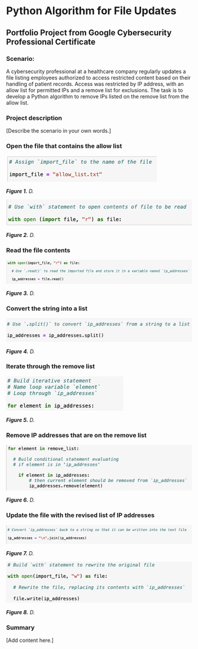 # Python Algorithm for File Updates
## Portfolio Project from Google Cybersecurity Professional Certificate

### Scenario: 
A cybersecurity professional at a healthcare company regularly updates a file listing employees authorized to access restricted content based on their handling of patient records. Access was restricted by IP address, with an allow list for permitted IPs and a remove list for exclusions. The task is to develop a Python algorithm to remove IPs listed on the remove list from the allow list.

### Project description
[Describe the scenario in your own words.]
### Open the file that contains the allow list

![alt text][figure1]

[figure1]: https://github.com/averyth3archivist/python-file-update-algorithm/blob/47198742ac3931056d845a332c9fef40cb03c48f/python_fileupdate_1.png "Figure 1"

***Figure 1.** D.*

![alt text][figure2]

[figure2]: https://github.com/averyth3archivist/python-file-update-algorithm/blob/47198742ac3931056d845a332c9fef40cb03c48f/python_fileupdate_2.png "Figure 2"

***Figure 2.** D.*


### Read the file contents

![alt text][figure3]

[figure3]: https://github.com/averyth3archivist/python-file-update-algorithm/blob/47198742ac3931056d845a332c9fef40cb03c48f/python_fileupdate_3.png "Figure 3"

***Figure 3.** D.*

### Convert the string into a list
![alt text][figure4]

[figure4]: https://github.com/averyth3archivist/python-file-update-algorithm/blob/47198742ac3931056d845a332c9fef40cb03c48f/python_fileupdate_4.png "Figure 4"

***Figure 4.** D.*



### Iterate through the remove list
![alt text][figure5]

[figure5]: https://github.com/averyth3archivist/python-file-update-algorithm/blob/47198742ac3931056d845a332c9fef40cb03c48f/python_fileupdate_5.png "Figure 5"

***Figure 5.** D.*

### Remove IP addresses that are on the remove list
![alt text][figure6]

[figure6]: https://github.com/averyth3archivist/python-file-update-algorithm/blob/47198742ac3931056d845a332c9fef40cb03c48f/python_fileupdate_6.png "Figure 6"

***Figure 6.** D.*


### Update the file with the revised list of IP addresses 
![alt text][figure7]

[figure7]: https://github.com/averyth3archivist/python-file-update-algorithm/blob/47198742ac3931056d845a332c9fef40cb03c48f/python_fileupdate_7.png "Figure 7"

***Figure 7.** D.*

![alt text][figure8]

[figure8]: https://github.com/averyth3archivist/python-file-update-algorithm/blob/47198742ac3931056d845a332c9fef40cb03c48f/python_fileupdate_8.png "Figure 8"

***Figure 8.** D.*
### Summary
[Add content here.]
